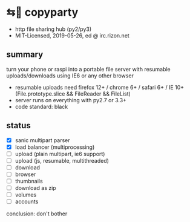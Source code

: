 # ⇆🎉 copyparty

* http file sharing hub (py2/py3)
* MIT-Licensed, 2019-05-26, ed @ irc.rizon.net

## summary

turn your phone or raspi into a portable file server with resumable uploads/downloads using IE6 or any other browser

* resumable uploads need firefox 12+ / chrome 6+ / safari 6+ / IE 10+ (File.prototype.slice && FileReader && FileList)
* server runs on everything with py2.7 or 3.3+
* code standard: black

## status

* [x] sanic multipart parser
* [x] load balancer (multiprocessing)
* [ ] upload (plain multipart, ie6 support)
* [ ] upload (js, resumable, multithreaded)
* [ ] download
* [ ] browser
* [ ] thumbnails
* [ ] download as zip
* [ ] volumes
* [ ] accounts

conclusion: don't bother
